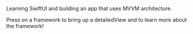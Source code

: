 Learning SwiftUI and building an app that uses MVVM architecture.

Press on a framework to bring up a detailedView and to learn more about the framework!

